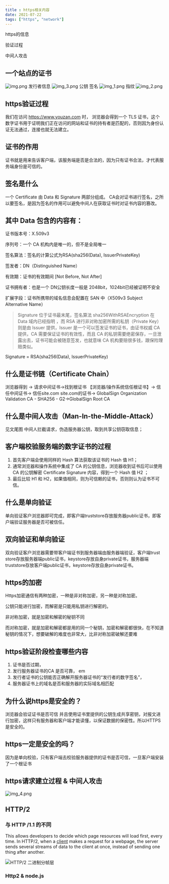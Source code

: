 ```yaml
---
title : https相关内容
date: 2021-07-22
tags: ["https", "network"]
---
```

https的信息

验证过程

中间人攻击

<!--more-->

## 一个站点的证书
![img.png](content/blog/network/img.png/blog/network/img.png)
发行者信息
![img_3.png](content/blog/network/img_3.pnglog/network/img_3.png)
公钥 签名
![img_1.png](content/blog/network/img_1.pnglog/network/img_1.png)
指纹
![img_2.png](content/blog/network/img_2.pnglog/network/img_2.png)

## https验证过程
我们在访问 https://www.youzan.com 时， 浏览器会得到一个 TLS 证书，这个数字证书用于证明我们正在访问的网站和证书的持有者是匹配的，否则因为身份认证无法通过，连接也就无法建立。
## 证书的作用
证书就是用来告诉客户端，该服务端是否是合法的，因为只有证书合法，才代表服务端身份是可信的。
## 签名是什么
一个 Certificate 由 Data 和 Signature 两部分组成。
CA会对证书进行签名，之所以要签名，是因为签名的作用可以避免中间人在获取证书时对证书内容的篡改。
## 其中 Data 包含的内容有：
证书版本号：X.509v3

序列号：一个 CA 机构内是唯一的，但不是全局唯一

签名算法：签名的计算公式为RSA(sha256(Data), IssuerPrivateKey)

签发者：DN（Distinguished Name）

有效期：证书的有效期间 [Not Before, Not After]

证书拥有者：也是一个 DN公钥长度一般是 2048bit，1024bit已经被证明不安全

扩展字段：证书所携带的域名信息会配置在 SAN 中（X509v3 Subject Alternative Name）

> Signature 位于证书最末尾，签名算法 sha256WithRSAEncryption 在 Data 域内已经指明 ，而 RSA 进行非对称加密所需的私钥（Private Key）则是由 Issuer 提供，Issuer 是一个可以签发证书的证书，由证书权威 CA 提供，CA 需要保证证书的有效性，而且 CA 的私钥需要绝密保存，一旦泄露出去，证书可能会被随意签发，也就意味 CA 机构要赔很多钱，跟保险理赔类似。

Signature = RSA(sha256(Data), IssuerPrivateKey)

## 什么是证书链（Certificate Chain）

浏览器得到 -> 请求中间证书->找到根证书 【浏览器/操作系统信任根证书】-> 信任中间证书-> 信任site.com
site.com的证书-> GlobalSign Organization Validation CA - SHA256 - G2->GlobalSign Root CA
## 什么是中间人攻击（Man-In-the-Middle-Attack）
见文尾图
中间人拦截请求，伪造服务器公钥，取到共享公钥窃取信息；

## 客户端校验服务端的数字证书的过程
1. 首先客户端会使用同样的 Hash 算法获取该证书的 Hash 值 H1； 
2. 通常浏览器和操作系统中集成了 CA 的公钥信息，浏览器收到证书后可以使用 CA 的公钥解密 Certificate Signature 内容，得到一个 Hash 值 H2 ；
3. 最后比较 H1 和 H2，如果值相同，则为可信赖的证书，否则则认为证书不可信。

## 什么是单向验证
单向验证客户浏览器即可完成，即客户端truststore存放服务器public证书，即客户端验证服务器是否可被信任。

## 双向验证和单向验证
双向验证客户浏览器需要带客户端证书到服务器端由服务器端验证，客户端trust store存放服务器端public证书，keystore存放自身private证书，服务器端truststore存放客户端public证书，keystore存放自身private证书。

## https的加密
Https加密通信有两种加密，一种是非对称加密，另一种是对称加密。

公钥只能进行加密，而解密是只能用私钥进行解密的。

非对称加密，就是加密和解密的秘钥不同

而对称加密，就是加密和解密都是用的同一个秘钥，加密和解密都很快，在不知道秘钥的情况下，想要破解的难度也非常大，比非对称加密破解还要难
## https验证阶段检查哪些内容
1. 证书是否过期，
2. 发行服务器证书的CA 是否可靠，
   em
3. 发行者证书的公钥能否正确解开服务器证书的“发行者的数字签名”，
4. 服务器证书上的域名是否和服务器的实际域名相匹配
## 为什么说https是安全的？ 
浏览器会验证证书是否可信 并且使用证书里提供的公钥生成共享密钥，对报文进行加密，这样只有服务器和客户端才能读懂，以保证数据的保密性。所以HTTPS是安全的。
## https一定是安全的吗？
因为是单向校验，只有客户端去校验服务器提供的证书是否可信，一旦客户端安装了一个根证书

## https请求建立过程 & 中间人攻击
![img_4.png](content/blog/network/img_4.pnglog/network/img_4.png)

## HTTP/2

### 与 HTTP /1.1 的不同

This allows developers to decide which page resources will load first, every time. In HTTP/2, when a [client](https://www.cloudflare.com/learning/serverless/glossary/client-side-vs-server-side/) makes a request for a webpage, the server sends several streams of data to the client at once, instead of sending one thing after another. 

![HTTP/2 二进制分帧层](https://developers.google.com/web/fundamentals/performance/http2/images/binary_framing_layer01.svg)

### Http2 & node.js
